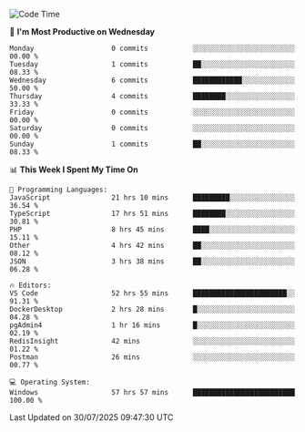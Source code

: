 <!--START_SECTION:waka-->
![Code Time](http://img.shields.io/badge/Code%20Time-5%2C428%20hrs%2044%20mins-blue)

📅 **I'm Most Productive on Wednesday** 

```text
Monday                   0 commits           ░░░░░░░░░░░░░░░░░░░░░░░░░   00.00 % 
Tuesday                  1 commits           ██░░░░░░░░░░░░░░░░░░░░░░░   08.33 % 
Wednesday                6 commits           ████████████░░░░░░░░░░░░░   50.00 % 
Thursday                 4 commits           ████████░░░░░░░░░░░░░░░░░   33.33 % 
Friday                   0 commits           ░░░░░░░░░░░░░░░░░░░░░░░░░   00.00 % 
Saturday                 0 commits           ░░░░░░░░░░░░░░░░░░░░░░░░░   00.00 % 
Sunday                   1 commits           ██░░░░░░░░░░░░░░░░░░░░░░░   08.33 % 
```


📊 **This Week I Spent My Time On** 

```text
💬 Programming Languages: 
JavaScript               21 hrs 10 mins      █████████░░░░░░░░░░░░░░░░   36.54 % 
TypeScript               17 hrs 51 mins      ████████░░░░░░░░░░░░░░░░░   30.81 % 
PHP                      8 hrs 45 mins       ████░░░░░░░░░░░░░░░░░░░░░   15.11 % 
Other                    4 hrs 42 mins       ██░░░░░░░░░░░░░░░░░░░░░░░   08.12 % 
JSON                     3 hrs 38 mins       ██░░░░░░░░░░░░░░░░░░░░░░░   06.28 % 

🔥 Editors: 
VS Code                  52 hrs 55 mins      ███████████████████████░░   91.31 % 
DockerDesktop            2 hrs 28 mins       █░░░░░░░░░░░░░░░░░░░░░░░░   04.28 % 
pgAdmin4                 1 hr 16 mins        █░░░░░░░░░░░░░░░░░░░░░░░░   02.19 % 
RedisInsight             42 mins             ░░░░░░░░░░░░░░░░░░░░░░░░░   01.22 % 
Postman                  26 mins             ░░░░░░░░░░░░░░░░░░░░░░░░░   00.77 % 

💻 Operating System: 
Windows                  57 hrs 57 mins      █████████████████████████   100.00 % 
```


 Last Updated on 30/07/2025 09:47:30 UTC
<!--END_SECTION:waka-->
